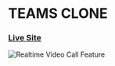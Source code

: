 # TEAMS CLONE
### [Live Site](https://teams-cloneapp.herokuapp.com/)
![ Realtime Video Call Feature](https://ibb.co/GCcj0HJF)
